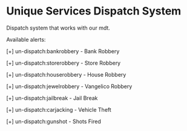 # Unique Services Dispatch System

Dispatch system that works with our mdt.

Available alerts:

[+] un-dispatch:bankrobbery - Bank Robbery

[+] un-dispatch:storerobbery - Store Robbery

[+] un-dispatch:houserobbery - House Robbery

[+] un-dispatch:jewelrobbery - Vangelico Robbery

[+] un-dispatch:jailbreak - Jail Break

[+] un-dispatch:carjacking - Vehicle Theft

[+] un-dispatch:gunshot - Shots Fired
